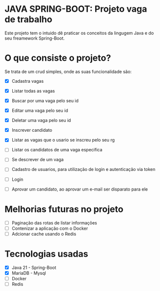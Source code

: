 # JAVA SPRING-BOOT: Projeto vaga de trabalho


Este projeto tem o intuido dê praticar os conceitos da lingugem Java e do seu freamework Spring-Boot.

# O que consiste o projeto?

Se trata de um crud simples, onde as suas funcionalidade são:

- [x] Cadastra vagas
- [x] Listar todas as vagas
- [x] Buscar por uma vaga pelo seu id
- [x] Editar uma vaga pelo seu id
- [x] Deletar uma vaga pelo seu id
- [x] Inscrever candidato
- [x] Listar as vagas que o usario se inscreu pelo seu rg
- [ ] Listar os candidatos de uma vaga especifica
- [ ] Se descrever de um vaga
- [ ] Cadastro de usuarios, para utilização de login e autenticação via token
- [ ] Login 
- [ ] Aprovar um candidato, ao aprovar um e-mail ser disparato para ele


# Melhorias futuras no projeto

- [ ] Paginação das rotas de listar informações
- [ ] Contenizar a aplicação com o Docker
- [ ] Adcionar cache usando o Redis

# Tecnologias usadas

- [x] Java 21 - Spring-Boot
- [x] MariaDB - Mysql
- [ ] Docker
- [ ] Redis